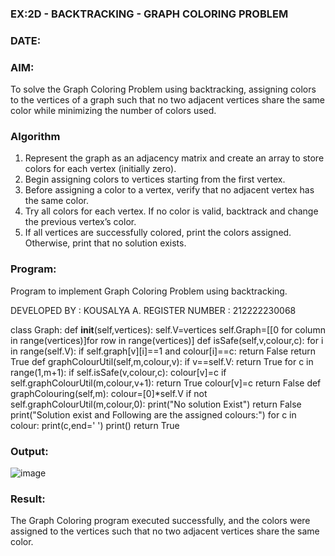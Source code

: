 ### EX:2D - BACKTRACKING - GRAPH COLORING PROBLEM
### DATE:
### AIM:
To solve the Graph Coloring Problem using backtracking, assigning colors to the vertices of a graph such that no two adjacent vertices share the same color while minimizing the number of colors used.

### Algorithm
1. Represent the graph as an adjacency matrix and create an array to store colors for each vertex (initially zero).
2. Begin assigning colors to vertices starting from the first vertex.
3. Before assigning a color to a vertex, verify that no adjacent vertex has the same color.
4. Try all colors for each vertex. If no color is valid, backtrack and change the previous vertex’s color.
5. If all vertices are successfully colored, print the colors assigned. Otherwise, print that no solution exists.
### Program:
Program to implement Graph Coloring Problem using backtracking.

DEVELOPED BY    : KOUSALYA A.
REGISTER NUMBER : 212222230068

class Graph:
    def __init__(self,vertices):
        self.V=vertices
        self.Graph=[[0 for column in range(vertices)]for row in range(vertices)]
    def isSafe(self,v,colour,c):
        for i in range(self.V):
            if self.graph[v][i]==1 and colour[i]==c:
                return False
        return True
    def graphColourUtil(self,m,colour,v):
        if v==self.V:
            return True
        for c in range(1,m+1):
            if self.isSafe(v,colour,c):
                colour[v]=c
                if self.graphColourUtil(m,colour,v+1):
                    return True
                colour[v]=c
        return False
    def graphColouring(self,m):
        colour=[0]*self.V
        if not self.graphColourUtil(m,colour,0):
            print("No solution Exist")
            return False
        print("Solution exist and Following are the assigned colours:")
        for c in colour:
            print(c,end=' ')
        print()
        return True

### Output:
![image](https://github.com/user-attachments/assets/00a85fa5-d74c-43ea-8e18-ae11202313f3)

### Result:
The Graph Coloring program executed successfully, and the colors were assigned to the vertices such that no two adjacent vertices share the same color.
